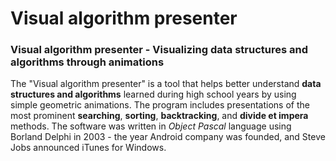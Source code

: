 ﻿# Visual algorithm presenter
### **Visual algorithm presenter** - Visualizing data structures and algorithms through animations

The "Visual algorithm presenter" is a tool that helps better understand **data structures and algorithms** learned during high school years by using simple geometric animations. The program includes presentations of the most prominent **searching**, **sorting**, **backtracking**, and **divide et impera** methods.
The software was written in _Object Pascal_ language using Borland Delphi in 2003 - the year Android company was founded, and Steve Jobs announced iTunes for Windows.